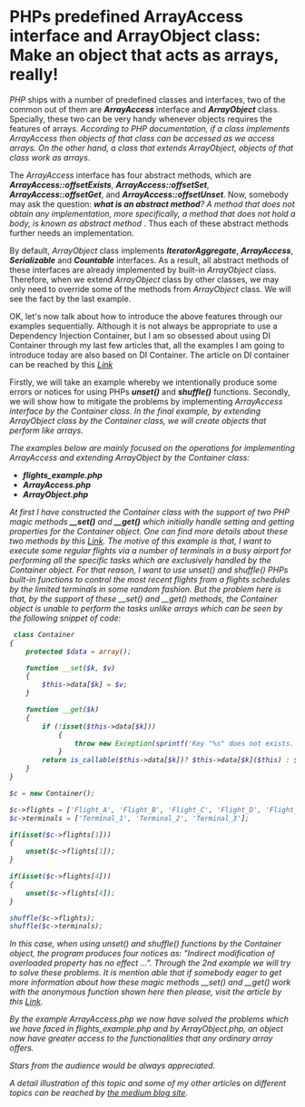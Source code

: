 <h1>
PHPs predefined ArrayAccess interface and ArrayObject class: Make an object that acts as arrays, really!
</h1>

<p>
<em>PHP</em> ships with a number of predefined classes and interfaces, two of the common out of them are <i><strong>ArrayAccess</strong></i> interface and <i><strong>ArrayObject</strong></i> class. Specially, these two can be very handy whenever objects requires the features of arrays. <i>According to PHP documentation, if a class implements <i>ArrayAccess</i> then objects of that class can be accessed as we access arrays. On the other hand, a class that extends <i>ArrayObject</i>, objects of that class work as arrays</i>.	
</p>

<p>
The <i>ArrayAccess</i> interface has four abstract methods, which are <i><strong>ArrayAccess::offsetExists</strong></i>, <i><strong>ArrayAccess::offsetSet</strong></i>, <i><strong>ArrayAccess::offsetGet</strong></i>, and <i><strong>ArrayAccess::offsetUnset</strong></i>. Now, somebody may ask the question: <i><strong>what is an abstract method</strong>? A method that does not obtain any implementation, more specifically, a method that does not hold a body, is known as abstract method </i>. Thus each of these abstract methods further needs an implementation.
</p>

<p>
By default, <i>ArrayObject</i> class implements <i><strong>IteratorAggregate</strong></i>, <i><strong>ArrayAccess</strong></i>, <i><strong>Serializable</strong></i> and <i><strong>Countable</strong></i> interfaces. As a result, all abstract methods of these interfaces are already implemented by built-in <i>ArrayObject</i> class. Therefore, when we extend <i>ArrayObject</i> class by other classes, we may only need to override some of the methods from <i>ArrayObject</i> class. We will see the fact by the last example.
</p>

<p>
OK, let's now talk about how to introduce the above features through our examples sequentially. Although it is not always be appropriate to use a Dependency Injection Container, but I am so obsessed about using DI Container through my last few articles that, all the examples I am going to introduce today are also based on DI Container. The article on DI container can be reached by this <i><a href="https://medium.com/@annuhuss/dependency-injection-container-a-simple-introduction-for-managing-objects-from-their-creation-to-cebbcb772694">Link</a></i>
</p>

<p>
Firstly, we will take an example whereby we intentionally produce some errors or notices for using PHPs <i><strong>unset()</i></strong> and <i><strong>shuffle()</i></strong> functions. Secondly, we will show how to mitigate the problems by implementing <i>ArrayAccess<i> interface by the Container class. In the final example, by extending <i>ArrayObject</i> class by the Container class, we will create objects that perform like arrays.
</p>

<p>
The examples below are mainly focused on the operations for implementing <i>ArrayAccess</i> and extending <i>ArrayObject</i> by the Container class:
</p>

<p>
<ul>
<li><strong>flights_example.php</strong></li>
<li><strong>ArrayAccess.php</strong></li>
<li><strong>ArrayObject.php</strong></li>
</ul>
</p>

<p>
At first I have constructed the Container class with the support of two PHP magic methods <i><strong>__set()</strong></i> and <i><strong>__get()</strong></i> which initially handle setting and getting properties for the Container object. One can find more details about these two methods by this <i><a href="https://php.net/manual/en/language.oop5.magic.php/">Link</a></i>. The motive of this example is that, I want to execute some regular flights via a number of terminals in a busy airport for performing all the specific tasks which are exclusively handled by the Container object. For that reason, I want to use <i>unset()</i> and <i>shuffle()</i> PHPs built-in functions to control the most recent flights from a flights schedules by the limited terminals in some random fashion. But the problem here is that, by the support of these <i>__set()</i> and <i>__get()</i> methods, the Container object is unable to perform the tasks unlike arrays which can be seen by the following snippet of code:
</p>

```php
 class Container
{
	protected $data = array();

	function __set($k, $v)
	{
		$this->data[$k] = $v; 
	}

	function __get($k) 
	{ 
		if (!isset($this->data[$k]))
    		{
      			throw new Exception(sprintf('Key "%s" does not exists.', $k));
    		}
		return is_callable($this->data[$k])? $this->data[$k]($this) : $this->data[$k];
	}
}

$c = new Container();

$c->flights = ['Flight_A', 'Flight_B', 'Flight_C', 'Flight_D', 'Flight_E'];
$c->terminals = ['Terminal_1', 'Terminal_2', 'Terminal_3'];

if(isset($c->flights[1]))
{
	unset($c->flights[1]);
}

if(isset($c->flights[4]))
{
	unset($c->flights[4]);
}

shuffle($c->flights);
shuffle($c->terminals); 
```
<p>
In this case, when using <i>unset()</i> and <i>shuffle()</i> functions by the Container object, the program produces four notices as: <i>"Indirect modification of overloaded property has no effect …"</i>. Through the 2nd example we will try to solve these problems. It is mention able that if somebody eager to get more information about how these magic methods <i>__set()</i> and <i>__get()</i> work with the anonymous function shown here then please, visit the article by this <i><a href="https://medium.com/@annuhuss/use-of-lambda-anonymous-functions-closures-and-shared-instances-in-conjunction-with-container-58b95b86c1b8">Link</a></i>.
</p>

<p>
By the example <i>ArrayAccess.php</i> we now have solved the problems which we have faced in <i>flights_example.php</i> and by <i>ArrayObject.php</i>, an object now have greater access to the functionalities that any ordinary array offers.
</p>

<p></p>

<p><i>Stars from the audience would be always appreciated.</i></p>

<p></p>

<p><i>
A detail illustration of this topic and some of my other articles on different topics can be reached by 
<a href="https://medium.com/@annuhuss/">the medium blog site</a>.
</i></p>
